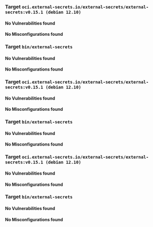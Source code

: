 
<h3>Target <code>oci.external-secrets.io/external-secrets/external-secrets:v0.15.1 (debian 12.10)</code></h3>
<h4>No Vulnerabilities found</h4>
<h4>No Misconfigurations found</h4>
<h3>Target <code>bin/external-secrets</code></h3>
<h4>No Vulnerabilities found</h4>
<h4>No Misconfigurations found</h4>

<h3>Target <code>oci.external-secrets.io/external-secrets/external-secrets:v0.15.1 (debian 12.10)</code></h3>
<h4>No Vulnerabilities found</h4>
<h4>No Misconfigurations found</h4>
<h3>Target <code>bin/external-secrets</code></h3>
<h4>No Vulnerabilities found</h4>
<h4>No Misconfigurations found</h4>

<h3>Target <code>oci.external-secrets.io/external-secrets/external-secrets:v0.15.1 (debian 12.10)</code></h3>
<h4>No Vulnerabilities found</h4>
<h4>No Misconfigurations found</h4>
<h3>Target <code>bin/external-secrets</code></h3>
<h4>No Vulnerabilities found</h4>
<h4>No Misconfigurations found</h4>

